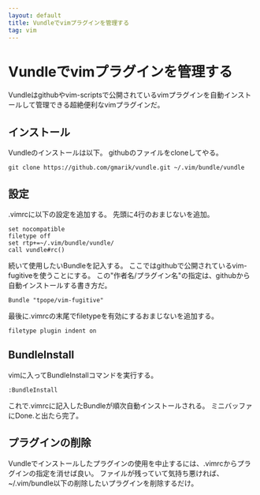 ```yaml
---
layout: default
title: Vundleでvimプラグインを管理する
tag: vim
---
```


# Vundleでvimプラグインを管理する

Vundleはgithubやvim-scriptsで公開されているvimプラグインを自動インストールして管理できる超絶便利なvimプラグインだ。

## インストール

Vundleのインストールは以下。
githubのファイルをcloneしてやる。

    git clone https://github.com/gmarik/vundle.git ~/.vim/bundle/vundle

## 設定

.vimrcに以下の設定を追加する。
先頭に4行のおまじないを追加。

    set nocompatible
    filetype off
    set rtp+=~/.vim/bundle/vundle/
    call vundle#rc()

続いて使用したいBundleを記入する。
ここではgithubで公開されているvim-fugitiveを使うことにする。
この"作者名/プラグイン名"の指定は、githubから自動インストールする書き方だ。

    Bundle "tpope/vim-fugitive"

最後に.vimrcの末尾でfiletypeを有効にするおまじないを追加する。

    filetype plugin indent on

## BundleInstall

vimに入ってBundleInstallコマンドを実行する。

    :BundleInstall

これで.vimrcに記入したBundleが順次自動インストールされる。
ミニバッファにDone.と出たら完了。

## プラグインの削除

Vundleでインストールしたプラグインの使用を中止するには、.vimrcからプラグインの指定を消せば良い。
ファイルが残っていて気持ち悪ければ、~/.vim/bundle以下の削除したいプラグインを削除するだけ。
